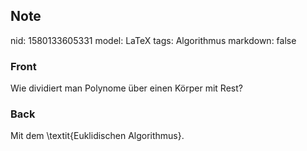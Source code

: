 ## Note
nid: 1580133605331
model: LaTeX
tags: Algorithmus
markdown: false

### Front
Wie dividiert man Polynome über einen Körper mit Rest?

### Back
Mit dem \textit{Euklidischen Algorithmus}.
